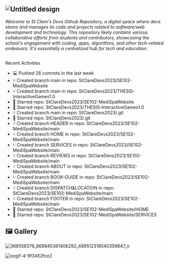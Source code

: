 ## ![Untitled design](https://github.com/StClareDevs2023/.github/assets/63950629/c89c9ca1-4ff5-40d3-a83f-697eb00dc77a)

_Welcome to St Clare's Devs Github Repository, a digital space where devs stores and manages its code and projects related to software/web development and technology. This repository likely contains various collaborative efforts from students and contributors, showcasing the school's engagement with coding, apps, algorithms, and other tech-related endeavors. It's essentially a centralized hub for tech and education._

##
Recent Activities
- 💻 Pushed 28 commits in the last week
- ⑂ Created branch main in repo: StClareDevs2023/SE102-MediSpaWebsite
- ⑂ Created branch main in repo: StClareDevs2023/THESIS-InteractiveGames1.0
- 🌟 Starred repo: StClareDevs2023/SE102-MediSpaWebsite
- 🌟 Starred repo: StClareDevs2023/THESIS-InteractiveGames1.0
- ⑂ Created branch main in repo: StClareDevs2023/.git
- 🌟 Starred repo: StClareDevs2023/.git
- ⑂ Created branch HEADER in repo: StClareDevs2023/SE102-MediSpaWebsite/main
- ⑂ Created branch HOME in repo: StClareDevs2023/SE102-MediSpaWebsite/main
- ⑂ Created branch SERVICES in repo: StClareDevs2023/SE102-MediSpaWebsite/main
- ⑂ Created branch REVIEWS in repo: StClareDevs2023/SE102-MediSpaWebsite/main
- ⑂ Created branch ABOUT in repo: StClareDevs2023/SE102-MediSpaWebsite/main
- ⑂ Created branch BOOK-GUIDE in repo: StClareDevs2023/SE102-MediSpaWebsite/main
- ⑂ Created branch DISPATCH&LOCATION in repo: StClareDevs2023/SE102-MediSpaWebsite/main
- ⑂ Created branch FOOTER in repo: StClareDevs2023/SE102-MediSpaWebsite/main
- 🌟 Starred repo: StClareDevs2023/SE102-MediSpaWebsite/HOME
- 🌟 Starred repo: StClareDevs2023/SE102-MediSpaWebsite/SERVICES
##



## 🖼️ Gallery

![368558376_868845381406292_489512318540356647_n](https://github.com/StClareDevs2023/.github/assets/63950629/047485a9-a9cb-479d-8c72-8f2b37fe0ba2)

![ezgif-4-9f3452fce2](https://github.com/StClareDevs2023/.github/assets/63950629/6da8ddc5-42f5-44b7-9b2d-bfb370e708e5)
